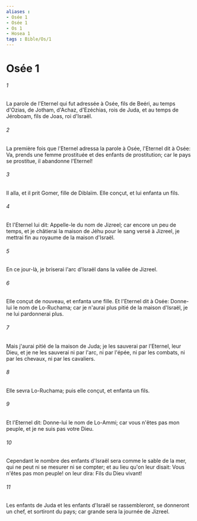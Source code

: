 ```yaml
---
aliases : 
- Osée 1
- Osée 1
- Os 1
- Hosea 1
tags : Bible/Os/1
---
```


# Osée 1

###### 1
La parole de l'Eternel qui fut adressée à Osée, fils de Beéri, au temps d'Ozias, de Jotham, d'Achaz, d'Ezéchias, rois de Juda, et au temps de Jéroboam, fils de Joas, roi d'Israël.
###### 2
La première fois que l'Eternel adressa la parole à Osée, l'Eternel dit à Osée: Va, prends une femme prostituée et des enfants de prostitution; car le pays se prostitue, il abandonne l'Eternel!
###### 3
Il alla, et il prit Gomer, fille de Diblaïm. Elle conçut, et lui enfanta un fils.
###### 4
Et l'Eternel lui dit: Appelle-le du nom de Jizreel; car encore un peu de temps, et je châtierai la maison de Jéhu pour le sang versé à Jizreel, je mettrai fin au royaume de la maison d'Israël.
###### 5
En ce jour-là, je briserai l'arc d'Israël dans la vallée de Jizreel.
###### 6
Elle conçut de nouveau, et enfanta une fille. Et l'Eternel dit à Osée: Donne-lui le nom de Lo-Ruchama; car je n'aurai plus pitié de la maison d'Israël, je ne lui pardonnerai plus.
###### 7
Mais j'aurai pitié de la maison de Juda; je les sauverai par l'Eternel, leur Dieu, et je ne les sauverai ni par l'arc, ni par l'épée, ni par les combats, ni par les chevaux, ni par les cavaliers.
###### 8
Elle sevra Lo-Ruchama; puis elle conçut, et enfanta un fils.
###### 9
Et l'Eternel dit: Donne-lui le nom de Lo-Ammi; car vous n'êtes pas mon peuple, et je ne suis pas votre Dieu.
###### 10
Cependant le nombre des enfants d'Israël sera comme le sable de la mer, qui ne peut ni se mesurer ni se compter; et au lieu qu'on leur disait: Vous n'êtes pas mon peuple! on leur dira: Fils du Dieu vivant!
###### 11
Les enfants de Juda et les enfants d'Israël se rassembleront, se donneront un chef, et sortiront du pays; car grande sera la journée de Jizreel.
